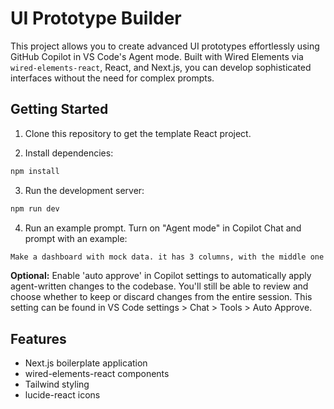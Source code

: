 # UI Prototype Builder

This project allows you to create advanced UI prototypes effortlessly using GitHub Copilot in VS Code's Agent mode. Built with Wired Elements via `wired-elements-react`, React, and Next.js, you can develop sophisticated interfaces without the need for complex prompts.

## Getting Started

1. Clone this repository to get the template React project.

2. Install dependencies:

```bash
npm install
```

3. Run the development server:

```bash
npm run dev
```

4. Run an example prompt. Turn on "Agent mode" in Copilot Chat and prompt with an example:

```bash
Make a dashboard with mock data. it has 3 columns, with the middle one as the main one, left is nav, and right is for supplementary / smaller information. it should have various modules, and small charts showcasing some simulated scenario. it should be clear and have interactive elements.
```

**Optional:** Enable 'auto approve' in Copilot settings to automatically apply agent-written changes to the codebase. You'll still be able to review and choose whether to keep or discard changes from the entire session. This setting can be found in VS Code settings > Chat > Tools > Auto Approve.

## Features

- Next.js boilerplate application
- wired-elements-react components
- Tailwind styling
- lucide-react icons

